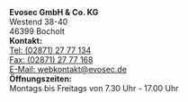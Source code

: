<div class="row">
    <div class="col-md-4">
        <div class="card border-secondary">
            <div class="card-body">
                <strong>Evosec GmbH & Co. KG</strong><br>   
                Westend 38-40<br>   
                46399 Bocholt<br>
            </div>
        </div>
    </div>
    <div class="col-md-4">
        <div class="card border-secondary">
            <div class="card-body">
                <strong>Kontakt:</strong><br>   
                <a href="tel:(02871) 27 77 134">Tel: (02871) 27 77 134</a><br>   
                <a href="fax:(02871) 27 77 168">Fax: (02871) 27 77 168</a><br>     
                <a href="mailto:webkontakt@evosec.de">E-Mail: webkontakt@evosec.de</a><br>
            </div>
        </div>  
    </div>
    <div class="col-md-4">
        <div class="card border-secondary">
            <div class="card-body">
                <strong>Öffnungszeiten:</strong><br>
                Montags bis Freitags von 7.30 Uhr - 17.00 Uhr<br>
            </div>
        </div>
    </div>
</div>
